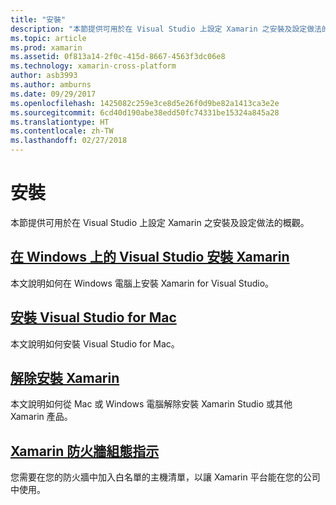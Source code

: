 ```yaml
---
title: "安裝"
description: "本節提供可用於在 Visual Studio 上設定 Xamarin 之安裝及設定做法的概觀。"
ms.topic: article
ms.prod: xamarin
ms.assetid: 0f813a14-2f0c-415d-8667-4563f3dc06e8
ms.technology: xamarin-cross-platform
author: asb3993
ms.author: amburns
ms.date: 09/29/2017
ms.openlocfilehash: 1425082c259e3ce8d5e26f0d9be82a1413ca3e2e
ms.sourcegitcommit: 6cd40d190abe38edd50fc74331be15324a845a28
ms.translationtype: HT
ms.contentlocale: zh-TW
ms.lasthandoff: 02/27/2018
---
```

# <a name="installation"></a>安裝

本節提供可用於在 Visual Studio 上設定 Xamarin 之安裝及設定做法的概觀。

##  <a name="installing-xamarin-in-visual-studio-on-windowscross-platformget-startedinstallationwindowsmd"></a>[在 Windows 上的 Visual Studio 安裝 Xamarin](~/cross-platform/get-started/installation/windows.md)

本文說明如何在 Windows 電腦上安裝 Xamarin for Visual Studio。

##  <a name="installing-visual-studio-for-macvisualstudiomacinstallation"></a>[安裝 Visual Studio for Mac](/visualstudio/mac/installation/)

本文說明如何安裝 Visual Studio for Mac。

##  <a name="uninstalling-xamarincross-platformget-startedinstallationuninstalling-xamarinmd"></a>[解除安裝 Xamarin](~/cross-platform/get-started/installation/uninstalling-xamarin.md)

本文說明如何從 Mac 或 Windows 電腦解除安裝 Xamarin Studio 或其他 Xamarin 產品。

##  <a name="xamarin-firewall-configuration-instructionsfirewallmd"></a>[Xamarin 防火牆組態指示](firewall.md)

您需要在您的防火牆中加入白名單的主機清單，以讓 Xamarin 平台能在您的公司中使用。